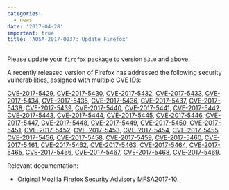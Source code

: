 ```yaml
---
categories:
  - news
date: '2017-04-28'
important: true
title: 'AOSA-2017-0037: Update Firefox'
---
```



Please update your `firefox` package to version `53.0` and above.

A recently released version of Firefox has addressed the following security vulnerabilities, assigned with multiple CVE IDs:

[CVE-2017-5429](https://cve.mitre.org/cgi-bin/cvename.cgi?name=CVE-2017-5429), [CVE-2017-5430](https://cve.mitre.org/cgi-bin/cvename.cgi?name=CVE-2017-5430), [CVE-2017-5432](https://cve.mitre.org/cgi-bin/cvename.cgi?name=CVE-2017-5432), [CVE-2017-5433](https://cve.mitre.org/cgi-bin/cvename.cgi?name=CVE-2017-5433), [CVE-2017-5434](https://cve.mitre.org/cgi-bin/cvename.cgi?name=CVE-2017-5434), [CVE-2017-5435](https://cve.mitre.org/cgi-bin/cvename.cgi?name=CVE-2017-5435), [CVE-2017-5436](https://cve.mitre.org/cgi-bin/cvename.cgi?name=CVE-2017-5436), [CVE-2017-5437](https://cve.mitre.org/cgi-bin/cvename.cgi?name=CVE-2017-5437), [CVE-2017-5438](https://cve.mitre.org/cgi-bin/cvename.cgi?name=CVE-2017-5438), [CVE-2017-5439](https://cve.mitre.org/cgi-bin/cvename.cgi?name=CVE-2017-5439), [CVE-2017-5440](https://cve.mitre.org/cgi-bin/cvename.cgi?name=CVE-2017-5440), [CVE-2017-5441](https://cve.mitre.org/cgi-bin/cvename.cgi?name=CVE-2017-5441), [CVE-2017-5442](https://cve.mitre.org/cgi-bin/cvename.cgi?name=CVE-2017-5442), [CVE-2017-5443](https://cve.mitre.org/cgi-bin/cvename.cgi?name=CVE-2017-5443), [CVE-2017-5444](https://cve.mitre.org/cgi-bin/cvename.cgi?name=CVE-2017-5444), [CVE-2017-5445](https://cve.mitre.org/cgi-bin/cvename.cgi?name=CVE-2017-5445), [CVE-2017-5446](https://cve.mitre.org/cgi-bin/cvename.cgi?name=CVE-2017-5446), [CVE-2017-5447](https://cve.mitre.org/cgi-bin/cvename.cgi?name=CVE-2017-5447), [CVE-2017-5448](https://cve.mitre.org/cgi-bin/cvename.cgi?name=CVE-2017-5448), [CVE-2017-5449](https://cve.mitre.org/cgi-bin/cvename.cgi?name=CVE-2017-5449), [CVE-2017-5450](https://cve.mitre.org/cgi-bin/cvename.cgi?name=CVE-2017-5450), [CVE-2017-5451](https://cve.mitre.org/cgi-bin/cvename.cgi?name=CVE-2017-5451), [CVE-2017-5452](https://cve.mitre.org/cgi-bin/cvename.cgi?name=CVE-2017-5452), [CVE-2017-5453](https://cve.mitre.org/cgi-bin/cvename.cgi?name=CVE-2017-5453), [CVE-2017-5454](https://cve.mitre.org/cgi-bin/cvename.cgi?name=CVE-2017-5454), [CVE-2017-5455](https://cve.mitre.org/cgi-bin/cvename.cgi?name=CVE-2017-5455), [CVE-2017-5456](https://cve.mitre.org/cgi-bin/cvename.cgi?name=CVE-2017-5456), [CVE-2017-5458](https://cve.mitre.org/cgi-bin/cvename.cgi?name=CVE-2017-5458), [CVE-2017-5459](https://cve.mitre.org/cgi-bin/cvename.cgi?name=CVE-2017-5459), [CVE-2017-5460](https://cve.mitre.org/cgi-bin/cvename.cgi?name=CVE-2017-5460), [CVE-2017-5461](https://cve.mitre.org/cgi-bin/cvename.cgi?name=CVE-2017-5461), [CVE-2017-5462](https://cve.mitre.org/cgi-bin/cvename.cgi?name=CVE-2017-5462), [CVE-2017-5463](https://cve.mitre.org/cgi-bin/cvename.cgi?name=CVE-2017-5463), [CVE-2017-5464](https://cve.mitre.org/cgi-bin/cvename.cgi?name=CVE-2017-5464), [CVE-2017-5465](https://cve.mitre.org/cgi-bin/cvename.cgi?name=CVE-2017-5465), [CVE-2017-5466](https://cve.mitre.org/cgi-bin/cvename.cgi?name=CVE-2017-5466), [CVE-2017-5467](https://cve.mitre.org/cgi-bin/cvename.cgi?name=CVE-2017-5467), [CVE-2017-5468](https://cve.mitre.org/cgi-bin/cvename.cgi?name=CVE-2017-5468), [CVE-2017-5469](https://cve.mitre.org/cgi-bin/cvename.cgi?name=CVE-2017-5469).

Relevant documentation:

- [Original Mozilla Firefox Security Advisory MFSA2017-10](https://www.mozilla.org/en-US/security/advisories/mfsa2017-10/).